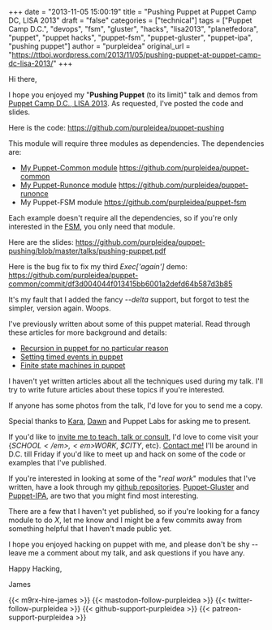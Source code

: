 +++
date = "2013-11-05 15:00:19"
title = "Pushing Puppet at Puppet Camp DC, LISA 2013"
draft = "false"
categories = ["technical"]
tags = ["Puppet Camp D.C.", "devops", "fsm", "gluster", "hacks", "lisa2013", "planetfedora", "puppet", "puppet hacks", "puppet-fsm", "puppet-gluster", "puppet-ipa", "pushing puppet"]
author = "purpleidea"
original_url = "https://ttboj.wordpress.com/2013/11/05/pushing-puppet-at-puppet-camp-dc-lisa-2013/"
+++

Hi there,

I hope you enjoyed my "<strong>Pushing Puppet</strong> (to its limit)" talk and demos from <a href="https://puppetcampdc2013.eventbrite.com/">Puppet Camp D.C., LISA 2013</a>. As requested, I've posted the code and slides.

Here is the code:
<a href="https://github.com/purpleidea/puppet-pushing">https://github.com/purpleidea/puppet-pushing</a>

This module will require three modules as dependencies. The dependencies are:
<ul>
	<li><span style="text-decoration:underline;">My Puppet-Common module</span>
<a href="https://github.com/purpleidea/puppet-common">https://github.com/purpleidea/puppet-common</a></li>
	<li><span style="text-decoration:underline;">My Puppet-Runonce module</span>
<a href="https://github.com/purpleidea/puppet-runonce">https://github.com/purpleidea/puppet-runonce</a></li>
	<li>My Puppet-FSM module
<a href="https://github.com/purpleidea/puppet-fsm">https://github.com/purpleidea/puppet-fsm</a></li>
</ul>
Each example doesn't require all the dependencies, so if you're only interested in the <a href="https://en.wikipedia.org/wiki/Finite-state_machine">FSM</a>, you only need that module.

Here are the slides:
<a href="https://github.com/purpleidea/puppet-pushing/blob/master/talks/pushing-puppet.pdf">https://github.com/purpleidea/puppet-pushing/blob/master/talks/pushing-puppet.pdf</a>

Here is the bug fix to fix my third <em>Exec['again']</em> demo:
<a href="https://github.com/purpleidea/puppet-common/commit/df3d004044f013415bb6001a2defd64b587d3b85">https://github.com/purpleidea/puppet-common/commit/df3d004044f013415bb6001a2defd64b587d3b85</a>

It's my fault that I added the fancy <em>--delta</em> support, but forgot to test the simpler, version again. Woops.

I've previously written about some of this puppet material. Read through these articles for more background and details:
<ul>
	<li><a href="/blog/2012/11/20/recursion-in-puppet-for-no-particular-reason/">Recursion in puppet for no particular reason</a></li>
	<li><a href="/blog/2012/11/14/setting-timed-events-in-puppet/">Setting timed events in puppet</a></li>
	<li><a href="/blog/2013/09/28/finite-state-machines-in-puppet/">Finite state machines in puppet</a></li>
</ul>
I haven't yet written articles about all the techniques used during my talk. I'll try to write future articles about these topics if you're interested.

If anyone has some photos from the talk, I'd love for you to send me a copy.

Special thanks to <a href="https://twitter.com/FeyNudibranch">Kara</a>, <a href="https://twitter.com/geekygirldawn">Dawn</a> and Puppet Labs for asking me to present.

If you'd like to <a title="live!" href="/talks/">invite me to teach, talk or consult</a>, I'd love to come visit your {<em>$SCHOOL</em>, <em>$WORK</em>, <em>$CITY</em>, etc}. <a title="contact" href="/contact/">Contact me!</a> I'll be around in D.C. till Friday if you'd like to meet up and hack on some of the code or examples that I've published.

If you're interested in looking at some of the "<em>real work</em>" modules that I've written, have a look through my <a href="https://github.com/purpleidea?tab=repositories">github repositories</a>. <a title="puppet-gluster" href="https://github.com/purpleidea/puppet-gluster/">Puppet-Gluster</a> and <a href="https://github.com/purpleidea/puppet-ipa">Puppet-IPA</a>, are two that you might find most interesting.

There are a few that I haven't yet published, so if you're looking for a fancy module to do <em>X</em>, let me know and I might be a few commits away from something helpful that I haven't made public yet.

I hope you enjoyed hacking on puppet with me, and please don't be shy -- leave me a comment about my talk, and ask questions if you have any.

Happy Hacking,

James

{{< m9rx-hire-james >}}
{{< mastodon-follow-purpleidea >}}
{{< twitter-follow-purpleidea >}}
{{< github-support-purpleidea >}}
{{< patreon-support-purpleidea >}}
